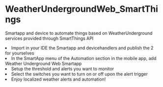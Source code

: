 # WeatherUndergroundWeb_SmartThings
Smartapp and device to automate things based on WeatherUnderground services provided through SmartThings API

<li>Import in your IDE the Smartapp and devicehandlers and publish the 2 for yourselves</li>
<li>In the SmartApp menu of the Automation section in the mobile app, add Weather Underground Web Smartapp
<li> Setup the threshold and alerts you want to monitor</li>
<li> Select the switches you want to turn on or off upon the alert trigger</li>
<li> Enjoy localized weather alerts and automation!</li>
